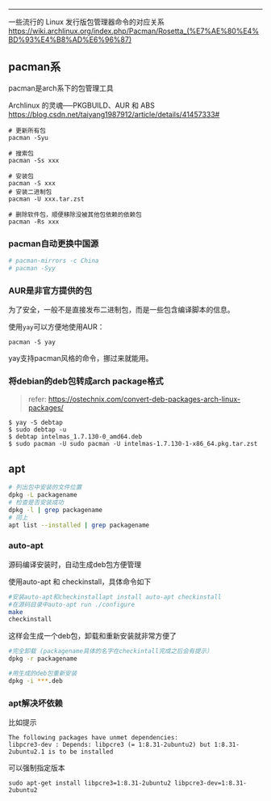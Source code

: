 ---



一些流行的 Linux 发行版包管理器命令的对应关系
https://wiki.archlinux.org/index.php/Pacman/Rosetta_(%E7%AE%80%E4%BD%93%E4%B8%AD%E6%96%87)



## pacman系

pacman是arch系下的包管理工具

Archlinux 的灵魂──PKGBUILD、AUR 和 ABS
https://blog.csdn.net/taiyang1987912/article/details/41457333#

```
# 更新所有包
pacman -Syu

# 搜索包
pacman -Ss xxx

# 安装包
pacman -S xxx
# 安装二进制包
pacman -U xxx.tar.zst

# 删除软件包，顺便移除没被其他包依赖的依赖包
pacman -Rs xxx
```

### pacman自动更换中国源

```bash
# pacman-mirrors -c China
# pacman -Syy
```

### AUR是非官方提供的包

为了安全，一般不是直接发布二进制包，而是一些包含编译脚本的信息。

使用`yay`可以方便地使用AUR：

```
pacman -S yay
```

yay支持pacman风格的命令，挪过来就能用。

### 将debian的deb包转成arch package格式

> refer: https://ostechnix.com/convert-deb-packages-arch-linux-packages/

```
$ yay -S debtap
$ sudo debtap -u
$ debtap intelmas_1.7.130-0_amd64.deb
$ sudo pacman -U sudo pacman -U intelmas-1.7.130-1-x86_64.pkg.tar.zst
```



## apt


```bash
# 列出包中安装的文件位置
dpkg -L packagename
# 检查是否安装成功
dpkg -l | grep packagename
# 同上
apt list --installed | grep packagename
```



### auto-apt

源码编译安装时，自动生成deb包方便管理

使用auto-apt 和 checkinstall，具体命令如下
```bash
#安装auto-apt和checkinstallapt install auto-apt checkinstall
#在源码目录中auto-apt run ./configure
make
checkinstall
```

这样会生成一个deb包，卸载和重新安装就非常方便了

```bash
#完全卸载 (packagename具体的名字在checkintall完成之后会有提示）
dpkg -r packagename

#用生成的deb包重新安装
dpkg -i ***.deb
```



### apt解决坏依赖

比如提示
```
The following packages have unmet dependencies:
libpcre3-dev : Depends: libpcre3 (= 1:8.31-2ubuntu2) but 1:8.31-2ubuntu2.1 is to be installed
```

可以强制指定版本
```
sudo apt-get install libpcre3=1:8.31-2ubuntu2 libpcre3-dev=1:8.31-2ubuntu2
```